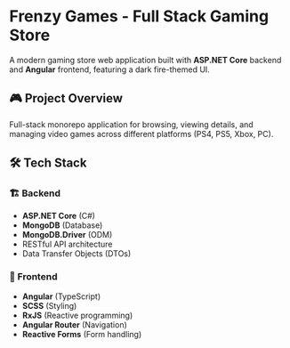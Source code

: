 # Frenzy Games - Full Stack Gaming Store

A modern gaming store web application built with **ASP.NET Core** backend and **Angular** frontend, featuring a dark fire-themed UI.

## 🎮 Project Overview

Full-stack monorepo application for browsing, viewing details, and managing video games across different platforms (PS4, PS5, Xbox, PC).

## 🛠️ Tech Stack

### 🏗 Backend
- **ASP.NET Core** (C#)
- **MongoDB** (Database)
- **MongoDB.Driver** (ODM)
- RESTful API architecture
- Data Transfer Objects (DTOs)

### 🌆 Frontend
- **Angular** (TypeScript)
- **SCSS** (Styling)
- **RxJS** (Reactive programming)
- **Angular Router** (Navigation)
- **Reactive Forms** (Form handling)
